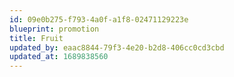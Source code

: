 ```yaml
---
id: 09e0b275-f793-4a0f-a1f8-02471129223e
blueprint: promotion
title: Fruit
updated_by: eaac8844-79f3-4e20-b2d8-406cc0cd3cbd
updated_at: 1689838560
---
```


